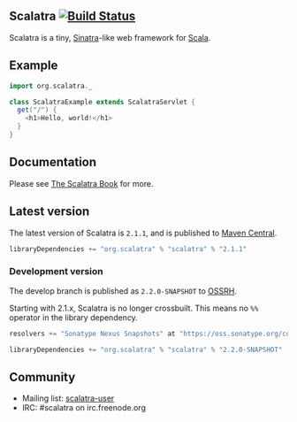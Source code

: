 ## Scalatra [![Build Status](https://jenkins.backchat.io/job/scalatra-2.2.x_2.10/badge/icon)](https://jenkins.backchat.io/job/scalatra-2.2.x_2.10/)

Scalatra is a tiny, [Sinatra](http://www.sinatrarb.com/)-like web framework for
[Scala](http://www.scala-lang.org/).

## Example

```scala
import org.scalatra._

class ScalatraExample extends ScalatraServlet {
  get("/") {
    <h1>Hello, world!</h1>
  }
}
```

## Documentation

Please see [The Scalatra Book](http://www.scalatra.org/guides/) for more.


## Latest version

The latest version of Scalatra is `2.1.1`, and is published to [Maven Central](http://repo1.maven.org/maven2/org/scalatra).

```scala
libraryDependencies += "org.scalatra" % "scalatra" % "2.1.1"
```

### Development version

The develop branch is published as `2.2.0-SNAPSHOT` to [OSSRH](http://oss.sonatype.org/content/repositories/snapshots/org/scalatra). 

Starting with 2.1.x, Scalatra is no longer crossbuilt.  This means no `%%` operator in the library dependency.

```scala
resolvers += "Sonatype Nexus Snapshots" at "https://oss.sonatype.org/content/repositories/snapshots"

libraryDependencies += "org.scalatra" % "scalatra" % "2.2.0-SNAPSHOT"
```

## Community

* Mailing list: [scalatra-user](http://groups.google.com/group/scalatra-user)
* IRC: #scalatra on irc.freenode.org
